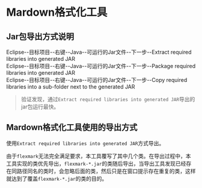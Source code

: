 # Mardown格式化工具

## Jar包导出方式说明

Eclipse--目标项目--右键--Java--可运行的Jar文件--下一步--Extract required libraries into generated JAR  
Eclipse--目标项目--右键--Java--可运行的Jar文件--下一步--Package required libraries into generated JAR  
Eclipse--目标项目--右键--Java--可运行的Jar文件--下一步--Copy required libraries into a sub-folder next to the generated JAR  

> 验证发现，通过`Extract required libraries into generated JAR`导出的jar包运行最快。  

## Mardown格式化工具使用的导出方式

使用`Extract required libraries into generated JAR`方式导出。  

由于`flexmark`无法完全满足要求，本工具覆写了其中几个类。在导出过程中，本工具实现的类优先导出，`flexmark-*.jar`的类随后导出，当导出工具发现已经存在同路径同名的类时，会忽略后面的类，然后只是在窗口提示存在重复的类，这样就达到了覆盖`flexmark-*.jar`的类的目的。  
